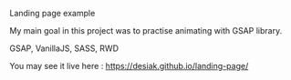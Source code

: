 Landing page example

My main goal in this project was to practise animating with GSAP library.

GSAP, VanillaJS, SASS, RWD

You may see it live here : https://desiak.github.io/landing-page/
